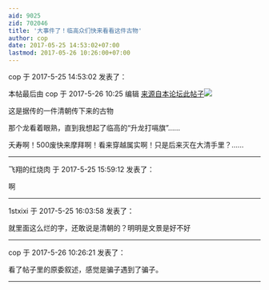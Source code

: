 ```yaml
---
aid: 9025
zid: 702046
title: '大事件了！临高众们快来看看这件古物'
author: cop
date: 2017-05-25 14:53:02+07:00
lastmod: 2017-05-26 10:26:00+07:00
---
```


cop 于 2017-5-25 14:53:02 发表了：

本帖最后由 cop 于 2017-5-26 10:25 编辑 [来源自本论坛此帖子](http://bbs.northdy.com/forum.php?mod=viewthread&tid=702040&pid=10043495&page=1&extra=page%3D1#pid10043495)![](https://cdn.jsdelivr.net/gh/lzjluzijie/beichao@main/static/img/140947mpesvsjozyuz0jcp.jpg)

这是据传的一件清朝传下来的古物

那个龙看着眼熟，直到我想起了临高的“升龙打嗝旗”……

夭寿啊！500废快来摩拜啊！看来穿越属实啊！只是后来灭在大清手里？……

---------

飞翔的红烧肉 于 2017-5-25 15:59:12 发表了：

啊

---------

1stxixi 于 2017-5-25 16:03:58 发表了：

就里面这么烂的字，还敢说是清朝的？明明是文景是好不好

---------

cop 于 2017-5-26 10:26:21 发表了：

看了帖子里的原委叙述，感觉是骗子遇到了骗子。

---------

